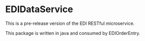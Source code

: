 # EDIDataService
This is a pre-release version of the EDI RESTful microservice.

This package is written in java and consumed by EDIOrderEntry.


